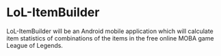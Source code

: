 LoL-ItemBuilder
===============
LoL-ItemBuilder will be an Android mobile application which will calculate item statistics of combinations of the items in the free online MOBA game League of Legends.
